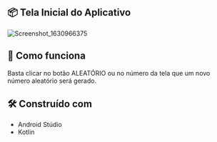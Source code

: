 ## 📦 Tela Inicial do Aplicativo

![Screenshot_1630966375](https://user-images.githubusercontent.com/6372185/132263399-8ee71c8a-ccb6-4858-8eb9-52d4cf6a023c.png)

## 🚀 Como funciona

Basta clicar no botão ALEATÓRIO ou no número da tela que um novo número aleatório será gerado.

## 🛠️ Construído com

- Android Stúdio
- Kotlin











